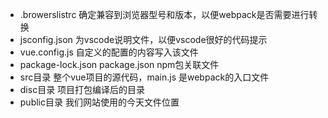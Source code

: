
+ .browerslistrc 确定兼容到浏览器型号和版本，以便webpack是否需要进行转换
+ jsconfig.json 为vscode说明文件，以便vscode很好的代码提示
+ vue.config.js 自定义的配置的内容写入该文件
+ package-lock.json package.json npm包关联文件
+ src目录 整个vue项目的源代码，main.js 是webpack的入口文件
+ disc目录 项目打包编译后的目录
+ public目录 我们网站使用的今天文件位置


